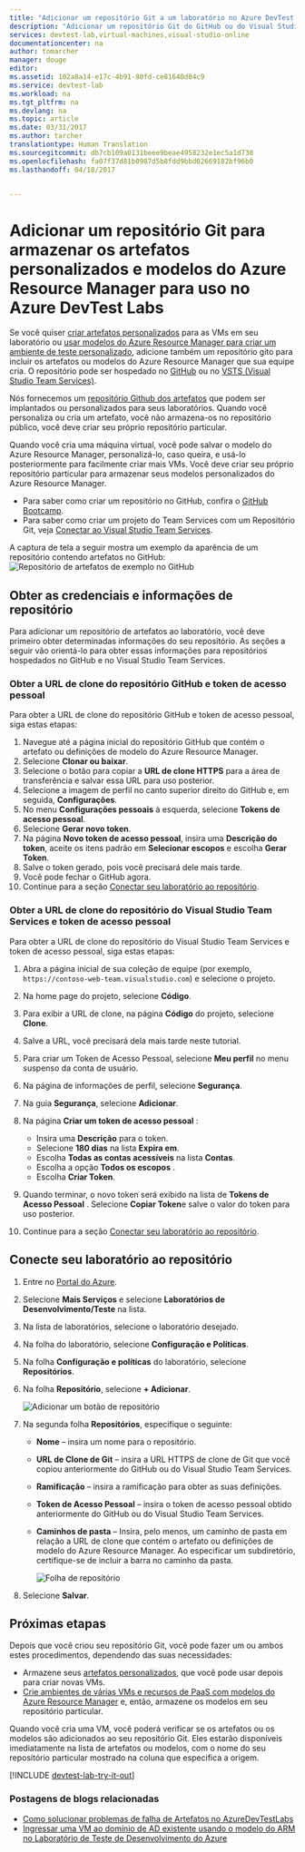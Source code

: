 ```yaml
---
title: "Adicionar um repositório Git a um laboratório no Azure DevTest Labs | Microsoft Docs"
description: "Adicionar um repositório Git do GitHub ou do Visual Studio Team Services à sua fonte de artefatos personalizados ou modelos do Azure Resource Manager no Azure DevTest Labs"
services: devtest-lab,virtual-machines,visual-studio-online
documentationcenter: na
author: tomarcher
manager: douge
editor: 
ms.assetid: 102a8a14-e17c-4b91-80fd-ce81640d04c9
ms.service: devtest-lab
ms.workload: na
ms.tgt_pltfrm: na
ms.devlang: na
ms.topic: article
ms.date: 03/31/2017
ms.author: tarcher
translationtype: Human Translation
ms.sourcegitcommit: db7cb109a0131beee9beae4958232e1ec5a1d730
ms.openlocfilehash: fa07f37d81b0987d5b8fdd9bbd02669182bf96b0
ms.lasthandoff: 04/18/2017


---
```

# <a name="add-a-git-repository-to-store-custom-artifacts-and-azure-resource-manager-templates-for-use-in-azure-devtest-labs"></a>Adicionar um repositório Git para armazenar os artefatos personalizados e modelos do Azure Resource Manager para uso no Azure DevTest Labs

Se você quiser [criar artefatos personalizados](devtest-lab-artifact-author.md) para as VMs em seu laboratório ou [usar modelos do Azure Resource Manager para criar um ambiente de teste personalizado](devtest-lab-create-environment-from-arm.md), adicione também um repositório gito para incluir os artefatos ou modelos do Azure Resource Manager que sua equipe cria. O repositório pode ser hospedado no [GitHub](https://github.com) ou no [VSTS (Visual Studio Team Services)](https://visualstudio.com).

Nós fornecemos um [repositório Github dos artefatos](https://github.com/Azure/azure-devtestlab/tree/master/Artifacts) que podem ser implantados ou personalizados para seus laboratórios. Quando você personaliza ou cria um artefato, você não armazena-os no repositório público, você deve criar seu próprio repositório particular. 

Quando você cria uma máquina virtual, você pode salvar o modelo do Azure Resource Manager, personalizá-lo, caso queira, e usá-lo posteriormente para facilmente criar mais VMs. Você deve criar seu próprio repositório particular para armazenar seus modelos personalizados do Azure Resource Manager.  

* Para saber como criar um repositório no GitHub, confira o [GitHub Bootcamp](https://help.github.com/categories/bootcamp/).
* Para saber como criar um projeto do Team Services com um Repositório Git, veja [Conectar ao Visual Studio Team Services](https://www.visualstudio.com/get-started/setup/connect-to-visual-studio-online).

A captura de tela a seguir mostra um exemplo da aparência de um repositório contendo artefatos no GitHub:   
![Repositório de artefatos de exemplo no GitHub](./media/devtest-lab-add-repo/devtestlab-github-artifact-repo-home.png)

## <a name="get-the-repository-information-and-credentials"></a>Obter as credenciais e informações de repositório
Para adicionar um repositório de artefatos ao laboratório, você deve primeiro obter determinadas informações do seu repositório. As seções a seguir vão orientá-lo para obter essas informações para repositórios hospedados no GitHub e no Visual Studio Team Services.

### <a name="get-the-github-repository-clone-url-and-personal-access-token"></a>Obter a URL de clone do repositório GitHub e token de acesso pessoal
Para obter a URL de clone do repositório GitHub e token de acesso pessoal, siga estas etapas:

1. Navegue até a página inicial do repositório GitHub que contém o artefato ou definições de modelo do Azure Resource Manager.
2. Selecione **Clonar ou baixar**.
3. Selecione o botão para copiar a **URL de clone HTTPS** para a área de transferência e salvar essa URL para uso posterior.
4. Selecione a imagem de perfil no canto superior direito do GitHub e, em seguida, **Configurações**.
5. No menu **Configurações pessoais** à esquerda, selecione **Tokens de acesso pessoal**.
6. Selecione **Gerar novo token**.
7. Na página **Novo token de acesso pessoal**, insira uma **Descrição do token**, aceite os itens padrão em **Selecionar escopos** e escolha **Gerar Token**.
8. Salve o token gerado, pois você precisará dele mais tarde.
9. Você pode fechar o GitHub agora.   
10. Continue para a seção [Conectar seu laboratório ao repositório](#connect-your-lab-to-the-repository).

### <a name="get-the-visual-studio-team-services-repository-clone-url-and-personal-access-token"></a>Obter a URL de clone do repositório do Visual Studio Team Services e token de acesso pessoal
Para obter a URL de clone do repositório do Visual Studio Team Services e token de acesso pessoal, siga estas etapas:

1. Abra a página inicial de sua coleção de equipe (por exemplo, `https://contoso-web-team.visualstudio.com`) e selecione o projeto.
2. Na home page do projeto, selecione **Código**.
3. Para exibir a URL de clone, na página **Código** do projeto, selecione **Clone**.
4. Salve a URL, você precisará dela mais tarde neste tutorial.
5. Para criar um Token de Acesso Pessoal, selecione **Meu perfil** no menu suspenso da conta de usuário.
6. Na página de informações de perfil, selecione **Segurança**.
7. Na guia **Segurança**, selecione **Adicionar**.
8. Na página **Criar um token de acesso pessoal** :

   * Insira uma **Descrição** para o token.
   * Selecione **180 dias** na lista **Expira em**.
   * Escolha **Todas as contas acessíveis** na lista **Contas**.
   * Escolha a opção **Todos os escopos** .
   * Escolha **Criar Token**.
9. Quando terminar, o novo token será exibido na lista de **Tokens de Acesso Pessoal** . Selecione **Copiar Token**e salve o valor do token para uso posterior.
10. Continue para a seção [Conectar seu laboratório ao repositório](#connect-your-lab-to-the-repository).

## <a name="connect-your-lab-to-the-repository"></a>Conecte seu laboratório ao repositório
1. Entre no [Portal do Azure](http://go.microsoft.com/fwlink/p/?LinkID=525040).
2. Selecione **Mais Serviços** e selecione **Laboratórios de Desenvolvimento/Teste** na lista.
3. Na lista de laboratórios, selecione o laboratório desejado.   
4. Na folha do laboratório, selecione **Configuração e Políticas**.
5. Na folha **Configuração e políticas** do laboratório, selecione **Repositórios**.
6. Na folha **Repositório**, selecione **+ Adicionar**.

    ![Adicionar um botão de repositório](./media/devtest-lab-add-repo/devtestlab-add-repo.png)
7. Na segunda folha **Repositórios**, especifique o seguinte:

   * **Nome** – insira um nome para o repositório.
   * **URL de Clone de Git** – insira a URL HTTPS de clone de Git que você copiou anteriormente do GitHub ou do Visual Studio Team Services.
   * **Ramificação** – insira a ramificação para obter as suas definições.
   * **Token de Acesso Pessoal** – insira o token de acesso pessoal obtido anteriormente do GitHub ou do Visual Studio Team Services.
   * **Caminhos de pasta** – Insira, pelo menos, um caminho de pasta em relação a URL de clone que contém o artefato ou definições de modelo do Azure Resource Manager. Ao especificar um subdiretório, certifique-se de incluir a barra no caminho da pasta.

     ![Folha de repositório](./media/devtest-lab-add-repo/devtestlab-repo-blade.png)
8. Selecione **Salvar**.

## <a name="next-steps"></a>Próximas etapas
Depois que você criou seu repositório Git, você pode fazer um ou ambos estes procedimentos, dependendo das suas necessidades:
* Armazene seus [artefatos personalizados](devtest-lab-artifact-author.md), que você pode usar depois para criar novas VMs.
* [Crie ambientes de várias VMs e recursos de PaaS com modelos do Azure Resource Manager](devtest-lab-create-environment-from-arm.md) e, então, armazene os modelos em seu repositório particular.

Quando você cria uma VM, você poderá verificar se os artefatos ou os modelos são adicionados ao seu repositório Git. Eles estarão disponíveis imediatamente na lista de artefatos ou modelos, com o nome do seu repositório particular mostrado na coluna que especifica a origem. 

[!INCLUDE [devtest-lab-try-it-out](../../includes/devtest-lab-try-it-out.md)]

### <a name="related-blog-posts"></a>Postagens de blogs relacionadas
* [Como solucionar problemas de falha de Artefatos no AzureDevTestLabs](http://www.visualstudiogeeks.com/blog/DevOps/How-to-troubleshoot-failing-artifacts-in-AzureDevTestLabs)
* [Ingressar uma VM ao domínio de AD existente usando o modelo do ARM no Laboratório de Teste de Desenvolvimento do Azure](http://www.visualstudiogeeks.com/blog/DevOps/Join-a-VM-to-existing-AD-domain-using-ARM-template-AzureDevTestLabs)

